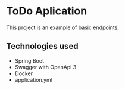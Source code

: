 # ToDo Aplication

This project is an example of basic endpoints,

## Technologies used

* Spring Boot
* Swagger with OpenApi 3
* Docker
* application.yml


